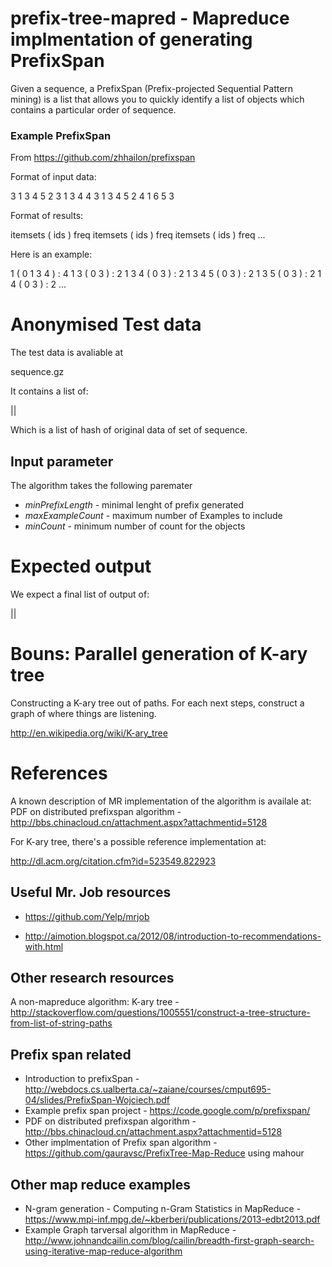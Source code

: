 prefix-tree-mapred - Mapreduce implmentation of generating PrefixSpan
==================

Given a sequence, a PrefixSpan (Prefix-projected Sequential Pattern mining) is a list that allows you to quickly identify a list of objects which contains a particular order of sequence.

### Example PrefixSpan

From https://github.com/zhhailon/prefixspan

Format of input data:

  3 1 3 4 5
  2 3 1
  3 4 4 3
  1 3 4 5
  2 4 1 
  6 5 3 

Format of results:
 
  itemsets
  ( ids ) freq
  itemsets
  ( ids ) freq
  itemsets
  ( ids ) freq
  ... 

Here is an example: 
 
  1 
  ( 0 1 3 4 ) : 4
  1 3 
  ( 0 3 ) : 2
  1 3 4 
  ( 0 3 ) : 2
  1 3 4 5 
  ( 0 3 ) : 2
  1 3 5 
  ( 0 3 ) : 2
  1 4 
  ( 0 3 ) : 2
  ... 


Anonymised Test data
====================

The test data is avaliable at

sequence.gz

It contains a list of:

<object name>|<item-id>|<time>

Which is a list of hash of original data of set of sequence.

## Input parameter

The algorithm takes the following paremater

* _minPrefixLength_ - minimal lenght of prefix generated
* _maxExampleCount_ - maximum number of Examples to include
* _minCount_ - minimum number of count for the objects

Expected output
===============

We expect a final list of output of:

<prefix>|<exampleitem>|<count>



Bouns: Parallel generation of K-ary tree
=======================================

Constructing a K-ary tree out of paths.  For each next steps, construct a graph of where things are listening.

http://en.wikipedia.org/wiki/K-ary_tree



References
==========

A known description of MR implementation of the algorithm is availale at: PDF on distributed prefixspan algorithm - http://bbs.chinacloud.cn/attachment.aspx?attachmentid=5128

For K-ary tree, there's a possible reference implementation at:

http://dl.acm.org/citation.cfm?id=523549.822923



Useful Mr. Job resources
------------------------

* https://github.com/Yelp/mrjob

* http://aimotion.blogspot.ca/2012/08/introduction-to-recommendations-with.html


Other research resources
------------------------

A non-mapreduce algorithm: K-ary tree - http://stackoverflow.com/questions/1005551/construct-a-tree-structure-from-list-of-string-paths

## Prefix span related

* Introduction to prefixSpan - http://webdocs.cs.ualberta.ca/~zaiane/courses/cmput695-04/slides/PrefixSpan-Wojciech.pdf
* Example prefix span project - https://code.google.com/p/prefixspan/
* PDF on distributed prefixspan algorithm - http://bbs.chinacloud.cn/attachment.aspx?attachmentid=5128
* Other implmentation of Prefix span algorithm - https://github.com/gauravsc/PrefixTree-Map-Reduce using mahour


## Other map reduce examples

* N-gram generation -  Computing n-Gram Statistics in MapReduce -  https://www.mpi-inf.mpg.de/~kberberi/publications/2013-edbt2013.pdf
* Example Graph tarversal algorithm in MapReduce - http://www.johnandcailin.com/blog/cailin/breadth-first-graph-search-using-iterative-map-reduce-algorithm



